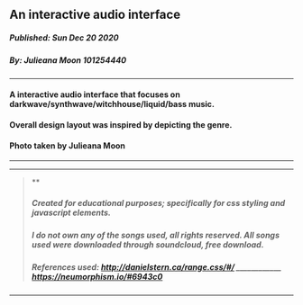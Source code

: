 ## An interactive audio interface
##### Published: Sun Dec 20 2020 
##### By: Julieana Moon 101254440

---
#### A interactive audio interface that focuses on darkwave/synthwave/witchhouse/liquid/bass music. 
#### Overall design layout was inspired by depicting the genre.
#### Photo taken by Julieana Moon
---



>
>
>
>
>







---
>  **
>
> ##### Created for educational purposes; specifically for css styling and javascript elements.
>
> ##### I do not own any of the songs used, all rights reserved. All songs used were downloaded through soundcloud, free download.
> 
> ##### References used: http://danielstern.ca/range.css/#/ ____________ https://neumorphism.io/#6943c0
---
